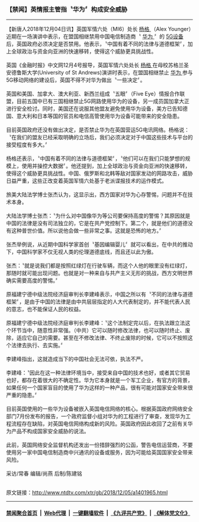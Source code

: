 ### 【禁闻】英情报主管指〝华为〞构成安全威胁
------------------------

<div class="wysiwyg">
 【新唐人2018年12月04日讯】英国军情六处（MI6）处长
 <a href="http://www.ntdtv.com/xtr/gb/articlelistbytag_杨格.html" target="_blank">
  杨格
 </a>
 （Alex Younger）近期在一场演讲中表示，在盟国相继禁用中国电信制造商〝
 <a href="http://www.ntdtv.com/xtr/gb/articlelistbytag_华为.html" target="_blank">
  华为
 </a>
 〞的
 <a href="http://www.ntdtv.com/xtr/gb/articlelistbytag_5G设备.html" target="_blank">
  5G设备
 </a>
 后，英国政府必须决定是否禁用。他表示，〝中国有着不同的法律与道德框架〞，加上全球政治与资金向亚洲的快速移转，使得这个威胁更具挑战性。
 <br/>
 <br/>
 英国《金融时报》中文网12月4号报导，英国军情六处处长
 <a href="http://www.ntdtv.com/xtr/gb/articlelistbytag_杨格.html" target="_blank">
  杨格
 </a>
 在母校苏格兰圣安德鲁斯大学(University of St Andrews)演讲时表示，在盟国相继禁止
 <a href="http://www.ntdtv.com/xtr/gb/articlelistbytag_华为.html" target="_blank">
  华为
 </a>
 参与5G移动网络的建设后，英国不得不对华为做出〝一些决定〞。
 <br/>
 <br/>
 英国和美国、加拿大、澳大利亚、新西兰组成〝五眼〞（Five Eye）情报合作联盟，目前五国中已有三国相继禁止5G网路使用华为的设备，另一成员国加拿大正进行安全检讨。同时，美国还在说服其他盟友避免使用华为设备，美方已告知德国、意大利和日本等国的官员和电信高管使用华为设备可能带来的安全隐患。
 <br/>
 <br/>
 目前英国政府还没有做出决定，是否禁止华为在英国营运5G电讯网络。杨格说：〝在我们的盟友已经采取明确的立场后，我们必须决定对于中国这些技术与平台的接受程度有多大。〞
 <br/>
 <br/>
 杨格还表示，〝中国有着不同的法律与道德框架〞，〝他们可以在我们只能梦想的规模上，使用并操控大数据〞。他还提到，加上全球政治与资金向亚洲的快速移转，使得这个威胁更具挑战性。中国、俄罗斯和北韩等敌对国家发动的网路攻击，威胁日益严重，这些正改变着英国军情六处基于老派谍报技术的运作模式。
 <br/>
 <br/>
 旅美大陆法学博士张杰认为，这显示出，西方国家对华为心存警惕，问题并不在技术本身。
 <br/>
 <br/>
 大陆法学博士张杰：〝为什么对中国像华为等公司要保持高度的警惕？其原因就是中国的法律是没有司法独立的，它是在共产党控制下。第二个，就是他们的道德没有这种普世价值。所以说他会做一些非常之事。这就是恐怖的地方。〞
 <br/>
 <br/>
 张杰举例说，从近期中国科学家首创〝基因编辑婴儿〞就可以看出，在中共的推动下，中国科学家不仅无视人类的伦理道德底线，而且还以此为傲。
 <br/>
 <br/>
 张杰：〝就是说我们都是按照红绿灯在行驶车辆，而这个人他的眼里没有红绿灯，那随时就可能出现问题。也就是对一种来自与共产主义无形的挑战，西方文明世界确实需要高度的警惕。〞
 <br/>
 <br/>
 原福建宁德中级法院经济庭审判长李建峰表示，中国之所以有〝不同的法律与道德框架〞，是由于中国的法律是由中共层层指定的人大代表制定的，并不能代表人民的意志，也不能保证人民的权益。
 <br/>
 <br/>
 原福建宁德中级法院经济庭审判长李建峰：〝这个法制定完以后，在执法跟立法这个环节当中，随意性非常强。（中共）它可以随时修改法律，也可以随时终止、废除，适应它自己的需要。甚至在不修改法律、不终止废除的时候，它可以不按照这个法律去执行、去实施。〞
 <br/>
 <br/>
 李建峰指出，这就造成当下的中国社会无法可依，执法不严。
 <br/>
 <br/>
 李建峰：〝因此在这一种法律环境当中，接受来自中国的技术也好，或者其它贸易也好，都存在着很大的不确定性。华为它本身就是一个军工企业，有官方的背景，如果任何一个国家盲目的使用了华为这样的一种产品，很有可能对国家安全带来很严重的隐患。〞
 <br/>
 <br/>
 目前英国使用的一些华为设备被嵌入英国电信网络的核心。根据英国政府网络安全部门7月份发布的报告，一个政府监督小组对华为的工程进行了审查，发现华为工程流程存在缺陷，对英国电信网络构成新的风险。英国政府因此收回了之前有关华为产品不构成国家安全威胁的说法。
 <br/>
 <br/>
 此前，英国网络安全监督机构还发出一份措辞强烈的公函，警告电信运营商，不要使用另一家中国电信制造商中兴通讯的设备或服务，因为可能给英国国家安全带来风险。
 <br/>
 <br/>
 采访/常春 编辑/尚燕 后制/陈建铭
</div>

<br/>原文链接：http://www.ntdtv.com/xtr/gb/2018/12/05/a1401965.html


------------------------
#### [禁闻聚合首页](https://github.com/gfw-breaker/banned-news/blob/master/README.md) &nbsp;|&nbsp; [Web代理](https://github.com/gfw-breaker/open-proxy/blob/master/README.md) &nbsp;|&nbsp; [一键翻墙软件](https://github.com/gfw-breaker/nogfw/blob/master/README.md) &nbsp;|&nbsp; [《九评共产党》](https://github.com/gfw-breaker/9ping.md/blob/master/README.md#九评之一评共产党是什么) &nbsp;|&nbsp; [《解体党文化》](https://github.com/gfw-breaker/jtdwh.md/blob/master/README.md#绪论)
